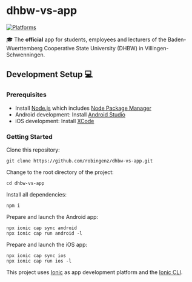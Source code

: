 # dhbw-vs-app

<!-- [![GitHub Workflow Status](https://img.shields.io/github/workflow/status/robingenz/dhbw-vs-app/CI/main)](https://github.com/robingenz/dhbw-vs-app/actions)
[![GitHub tag (latest SemVer)](https://img.shields.io/github/tag/robingenz/dhbw-vs-app?color=brightgreen&label=version)](https://github.com/robingenz/dhbw-vs-app/releases) -->

[![Platforms](https://img.shields.io/badge/platform-android%20%7C%20ios-lightgrey)](https://github.com/robingenz/dhbw-vs-app)

🎓 The **official** app for students, employees and lecturers of the Baden-Wuerttemberg Cooperative State University (DHBW) in Villingen-Schwenningen.

## Development Setup 💻

### Prerequisites

- Install [Node.js](https://nodejs.org) which includes [Node Package Manager](https://www.npmjs.com/get-npm)
- Android development: Install [Android Studio](https://developer.android.com/studio)
- iOS development: Install [XCode](https://apps.apple.com/de/app/xcode/id497799835?mt=12)

### Getting Started

Clone this repository:

```
git clone https://github.com/robingenz/dhbw-vs-app.git
```

Change to the root directory of the project:

```
cd dhbw-vs-app
```

Install all dependencies:

```
npm i
```

Prepare and launch the Android app:

```
npx ionic cap sync android
npx ionic cap run android -l
```

Prepare and launch the iOS app:

```
npx ionic cap sync ios
npx ionic cap run ios -l
```

This project uses [Ionic](https://ionicframework.com/) as app development platform and the [Ionic CLI](https://ionicframework.com/docs/cli).

<!-- ## Contributing 😊

See [CONTRIBUTING.md](https://github.com/robingenz/dhbw-vs-app/blob/main/CONTRIBUTING.md). -->

<!-- ## Changelog

See [CHANGELOG.md](https://github.com/robingenz/dhbw-vs-app/blob/main/CHANGELOG.md). -->

<!-- ## License

See [LICENSE](https://github.com/robingenz/dhbw-vs-app/blob/main/LICENSE). -->
